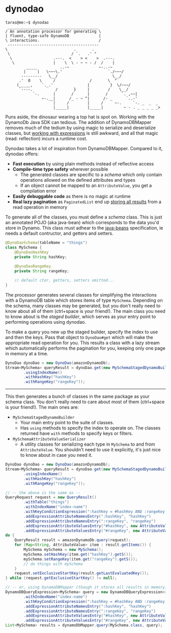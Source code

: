 # dynodao

```
taras@me:~$ dynodao
 ________________________________________
/ An annotation processor for generating \
| fluent, type-safe DynamoDB             |
\ interactions.                          /
 ----------------------------------------
\                             .       .
 \                           / `.   .' " 
  \                  .---.  <    > <    >  .---.
   \                 |    \  \ - ~ ~ - /  /    |
         _____          ..-~             ~-..-~
        |     |   \~~~\.'                    `./~~~/
       ---------   \__/                        \__/
      .'  O    \     /               /       \  " 
     (_____,    `._.'               |         }  \/~~~/
      `----.          /       }     |        /    \__/
            `-.      |       /      |       /      `. ,~~|
                ~-.__|      /_ - ~ ^|      /- _      `..-'   
                     |     /        |     /     ~-.     `-. _  _  _
                     |_____|        |_____|         ~ - . _ _ _ _ _>
```

Puns aside, the dinosaur wearing a top hat is spot on. Working with the DynamoDb Java SDK can tedious. The addition of DynamoDBMapper removes much of the tedium by using magic to serialize and deserialize classes, but [working with expressions](https://docs.aws.amazon.com/amazondynamodb/latest/developerguide/DynamoDBMapper.QueryScanExample.html) is still awkward, and all that magic (read: reflection) incurs a runtime cost.

Dynodao takes a lot of inspiration from DynamoDBMapper. Compared to it, dynodao offers:

* **Fast execution** by using plain methods instead of reflective access
* **Compile-time type safety** wherever possible
  * The generated classes are specific to a *schema* which only contain operations allowed on the defined attributes and types
  * If an object cannot be mapped to an `AttributeValue`, you get a compilation error
* **Easily debuggable code** as there is no magic at runtime
* **Real lazy pagination** as `PaginatedList` end up [storing all results](https://github.com/puppetlabs/aws-sdk-for-java/blob/master/src/main/java/com/amazonaws/services/dynamodb/datamodeling/PaginatedList.java#L121) from a read operation in memory

To generate all of the classes, you must define a *schema* class. This is just an annotated POJO (aka java-bean) which corresponds to the data you'd store in Dynamo. This class must adhear to the [java-beans](https://en.wikipedia.org/wiki/JavaBeans) specification, ie needs a default contructor, and getters and setters.

```java
@DynoDaoSchema(tableName = "things")
class MySchema {
    @DynoDaoHashKey
    private String hashKey;
    
    @DynoDaoRangeKey
    private String rangeKey;

    // default ctor, getters, setters omitted...
}
```

The processor generates several classes for simplifying the interactions with a DynamoDB table which stores items of type `MySchema`. Depending on the schema, many classes may be generated, but you don't really need to know about all of them (ctrl+space is your friend!). The main class you need to know about is the *staged builder*, which serves as your entry point to performing operations using dynodao.

To make a query you new up the staged builder, specify the index to use and then the keys. Pass that object to `DynoDao#get` which will make the appropriate read operation for you. This results a class with a lazy stream which automatically performs the pagination for you, keeping only one page in memory at a time.

```java
DynoDao dynoDao = new DynoDao(amazonDynamoDb);
Stream<MySchema> queryResult = dynoDao.get(new MySchemaStagedDynamoBuilder()
        .usingIndexName()
        .withHashKey("hashKey")
        .withRangeKey("rangeKey"));
```

--------

This then generates a bunch of classes in the same package as your schema class. You don't really need to care about most of them (ctrl+space is your friend!). The main ones are:
* `MySchemaStagedDynamoBuilder`
  * Your main entry point to the suite of classes.
  * Has `using` methods to specify the index to operate on. The classes returned have `with` methods to specify keys or filters.
* `MySchemaAttributeValueSerializer`
  * A utility classes for serializing each type in `MySchema` to and from `AttributeValue`. You shouldn't need to use it explicitly, it's just nice to know about in case you need it.

```java
DynoDao dynoDao = new DynoDao(amazonDynamoDb);
Stream<MySchema> queryResult = dynoDao.get(new MySchemaStagedDynamoBuilder()
        .usingIndexName()
        .withHashKey("hashKey")
        .withRangeKey("rangeKey"));
```

```java
// -- the above is the same as --
QueryRequest request = new QueryResult()
        .withTable("things")
        .withIndexName("index-name")
        .withKeyConditionExpression(":hashKey = #hashKey AND :rangeKey = #rangeKey")
        .addExpressionAttributeNamesEntry(":hashKey", "hashKey")
        .addExpressionAttributeNamesEntry(":rangeKey", "rangeKey")
        .addExpressionAttributeValuesEntry("#hashKey", new AttributeValue().withS("hashKey"))
        .addExpressionAttributeValuesEntry("#rangeKey", new AttributeValue().withS("rangeKey"));
do {
    QueryResult result = amazonDynamoDb.query(request);
    for (Map<String, AttributeValue> item : result.getItems()) {
        MySchema mySchema = new MySchema();
        mySchema.setHashKey(item.get("hashKey").getS());
        mySchema.setRangeKey(item.get("rangeKey").getS());
        // do things with mySchema
    }
    request.setExclusiveStartKey(result.getLastEvaluatedKey());
} while (request.getExclusiveStartKey() != null);
```

```java
// -- or, using DynamoDBMapper (though it stores all results in memory) --
DynamoDBQueryExpression<MySchema> query = new DynamoDBQueryExpression<>()
        .withIndexName("index-name")
        .withKeyConditionExpression(":hashKey = #hashKey AND :rangeKey = #rangeKey")
        .addExpressionAttributeNamesEntry(":hashKey", "hashKey")
        .addExpressionAttributeNamesEntry(":rangeKey", "rangeKey")
        .addExpressionAttributeValuesEntry("#hashKey", new AttributeValue().withS("hashKey"))
        .addExpressionAttributeValuesEntry("#rangeKey", new AttributeValue().withS("rangeKey"));
List<MySchema> results = dynamoDbMapper.query(MySchema.class, query);
```

